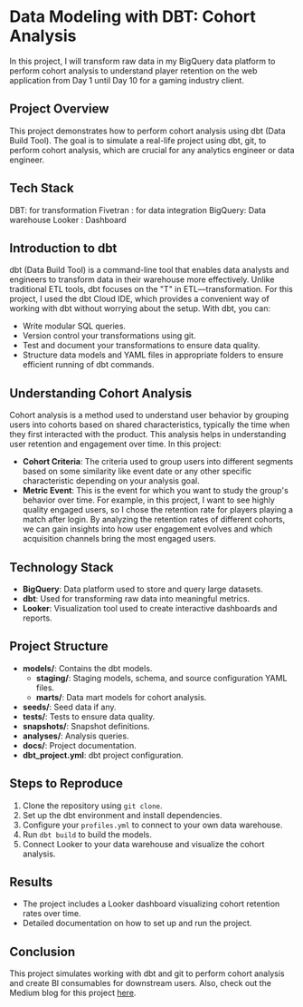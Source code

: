 # Data Modeling with DBT: Cohort Analysis
In this project, I will transform raw data in my BigQuery data platform to perform cohort analysis to understand player retention on the web application from Day 1 until Day 10 for a gaming industry client.

## Project Overview
This project demonstrates how to perform cohort analysis using dbt (Data Build Tool). The goal is to simulate a real-life project using dbt, git, to perform cohort analysis, which are crucial for any analytics engineer or data engineer.

## Tech Stack 
DBT: for transformation 
Fivetran : for data integration
BigQuery: Data warehouse
Looker : Dashboard

## Introduction to dbt
dbt (Data Build Tool) is a command-line tool that enables data analysts and engineers to transform data in their warehouse more effectively. Unlike traditional ETL tools, dbt focuses on the "T" in ETL—transformation. For this project, I used the dbt Cloud IDE, which provides a convenient way of working with dbt without worrying about the setup. With dbt, you can:
- Write modular SQL queries.
- Version control your transformations using git.
- Test and document your transformations to ensure data quality.
- Structure data models and YAML files in appropriate folders to ensure efficient running of dbt commands.

## Understanding Cohort Analysis
Cohort analysis is a method used to understand user behavior by grouping users into cohorts based on shared characteristics, typically the time when they first interacted with the product. This analysis helps in understanding user retention and engagement over time. In this project:
- **Cohort Criteria**: The criteria used to group users into different segments based on some similarity like event date or any other specific characteristic depending on your analysis goal.
- **Metric Event**: This is the event for which you want to study the group's behavior over time. For example, in this project, I want to see highly quality engaged users, so I chose the retention rate for players playing a match after login.
By analyzing the retention rates of different cohorts, we can gain insights into how user engagement evolves and which acquisition channels bring the most engaged users.

## Technology Stack
- **BigQuery**: Data platform used to store and query large datasets.
- **dbt**: Used for transforming raw data into meaningful metrics.
- **Looker**: Visualization tool used to create interactive dashboards and reports.

## Project Structure
- **models/**: Contains the dbt models.
  - **staging/**: Staging models, schema, and source configuration YAML files.
  - **marts/**: Data mart models for cohort analysis.
- **seeds/**: Seed data if any.
- **tests/**: Tests to ensure data quality.
- **snapshots/**: Snapshot definitions.
- **analyses/**: Analysis queries.
- **docs/**: Project documentation.
- **dbt_project.yml**: dbt project configuration.

## Steps to Reproduce
1. Clone the repository using `git clone`.
2. Set up the dbt environment and install dependencies.
3. Configure your `profiles.yml` to connect to your own data warehouse.
4. Run `dbt build` to build the models.
5. Connect Looker to your data warehouse and visualize the cohort analysis.

## Results
- The project includes a Looker dashboard visualizing cohort retention rates over time.
- Detailed documentation on how to set up and run the project.

## Conclusion
This project simulates working with dbt and git to perform cohort analysis and create BI consumables for downstream users.
Also, check out the Medium blog for this project [here](https://medium.com/@sahamsiddiqui/cohort-analysis-with-dbt-d28074817936).

